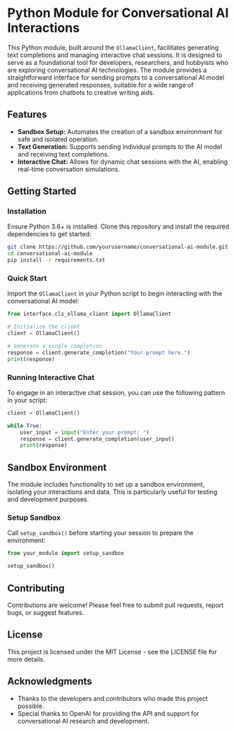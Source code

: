 
# Python Module for Conversational AI Interactions

This Python module, built around the `OllamaClient`, facilitates generating text completions and managing interactive chat sessions. It is designed to serve as a foundational tool for developers, researchers, and hobbyists who are exploring conversational AI technologies. The module provides a straightforward interface for sending prompts to a conversational AI model and receiving generated responses, suitable for a wide range of applications from chatbots to creative writing aids.

## Features

- **Sandbox Setup:** Automates the creation of a sandbox environment for safe and isolated operation.
- **Text Generation:** Supports sending individual prompts to the AI model and receiving text completions.
- **Interactive Chat:** Allows for dynamic chat sessions with the AI, enabling real-time conversation simulations.

## Getting Started

### Installation

Ensure Python 3.6+ is installed. Clone this repository and install the required dependencies to get started:

```bash
git clone https://github.com/yourusername/conversational-ai-module.git
cd conversational-ai-module
pip install -r requirements.txt
```

### Quick Start

Import the `OllamaClient` in your Python script to begin interacting with the conversational AI model:

```python
from interface.cls_ollama_client import OllamaClient

# Initialize the client
client = OllamaClient()

# Generate a single completion
response = client.generate_completion("Your prompt here.")
print(response)
```

### Running Interactive Chat

To engage in an interactive chat session, you can use the following pattern in your script:

```python
client = OllamaClient()

while True:
    user_input = input("Enter your prompt: ")
    response = client.generate_completion(user_input)
    print(response)
```

## Sandbox Environment

The module includes functionality to set up a sandbox environment, isolating your interactions and data. This is particularly useful for testing and development purposes.

### Setup Sandbox

Call `setup_sandbox()` before starting your session to prepare the environment:

```python
from your_module import setup_sandbox

setup_sandbox()
```

## Contributing

Contributions are welcome! Please feel free to submit pull requests, report bugs, or suggest features.

## License

This project is licensed under the MIT License - see the LICENSE file for more details.

## Acknowledgments

- Thanks to the developers and contributors who made this project possible.
- Special thanks to OpenAI for providing the API and support for conversational AI research and development.
